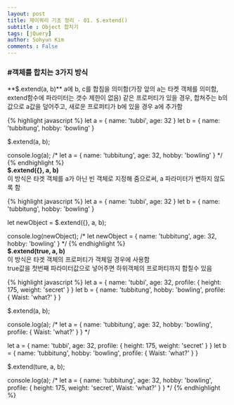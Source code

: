 ```yaml
---
layout: post
title: 제이쿼리 기초 정리 - 01. $.extend()
subtitle : Object 합치기
tags: [jQuery]
author: Sohyun Kim
comments : False
---
```


<h3>#객체를 합치는 3가지 방식</h3>
**$.extend(a, b)**   
a에 b, c를 합침을 의미함(가장 앞의 a는 타켓 객체를 의미함, extend함수에 파라미터는 갯수 제한이 없음)   
같은 프로퍼티가 있을 경우, 합쳐주는 b의 값으로 a값을 덮어주고, 새로운 프로퍼티가 b에 있을 경우 a에 추가함      

{% highlight javascript %}
  let a = {
    name: 'tubbi',
    age: 32
  } 
  let b = {
    name: 'tubbitung',
    hobby: 'bowling'
  }

  $.extend(a, b);

  console.log(a);
  /* let a = {
      name: 'tubbitung',
      age: 32,
      hobby: 'bowling'
  } */
{% endhighlight %}
<br>
**$.extend({}, a, b)**   
이 방식은 타겟 객체를 a가 아닌 빈 객체로 지정해 줌으로써, a 파라미터가 변하지 않도록 함   

{% highlight javascript %}
  let a = {
    name: 'tubbi',
    age: 32
  } 
  let b = {
    name: 'tubbitung',
    hobby: 'bowling'
  }

  let newObject = $.extend({}, a, b);

  console.log(newObject);
  /* let newObject = {
      name: 'tubbitung',
      age: 32,
      hobby: 'bowling'
  } */
{% endhighlight %}
<br>
**$.extend(true, a, b)**   
이 방식은 타겟 객체의 프로퍼티가 객체일 경우에 사용함   
true값을 첫번째 파라미터값으로 넣어주면 하위객체의 프로퍼티까지 합칠수 있음   

{% highlight javascript %}
  let a = {
    name: 'tubbi',
    age: 32,
    profile: {
      height: 175,
      weight: 'secret'
    }
  } 
  let b = {
    name: 'tubbitung',
    hobby: 'bowling',
    profile: {
      Waist: 'what?'
    }
  }

  $.extend(a, b);

  console.log(a);
  /* let a = {
      name: 'tubbitung',
      age: 32,
      hobby: 'bowling',
      profile: {
        Waist: 'what?'
      }
  } */



  let a = {
    name: 'tubbi',
    age: 32,
    profile: {
      height: 175,
      weight: 'secret'
    }
  } 
  let b = {
    name: 'tubbitung',
    hobby: 'bowling',
    profile: {
      Waist: 'what?'
    }
  }

  $.extend(ture, a, b);

  console.log(a);
  /* let a = {
      name: 'tubbitung',
      age: 32,
      hobby: 'bowling',
      profile: {
        height: 175,
        weight: 'secret',
        Waist: 'what?'
      }
  } */
{% endhighlight %}
<br>

<br>
<br>